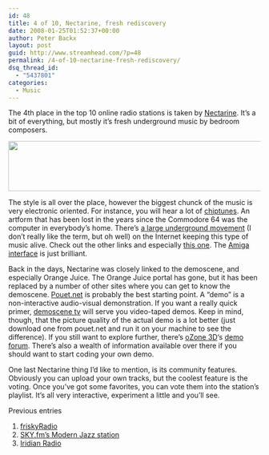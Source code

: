 ```yaml
---
id: 48
title: 4 of 10, Nectarine, fresh rediscovery
date: 2008-01-25T01:52:37+00:00
author: Peter Backx
layout: post
guid: http://www.streamhead.com/?p=48
permalink: /4-of-10-nectarine-fresh-rediscovery/
dsq_thread_id:
  - "5437801"
categories:
  - Music
---
```

The 4th place in the top 10 online radio stations is taken by [Nectarine](http://www.scenemusic.eu/). It&#8217;s a bit of everything, but mostly it&#8217;s fresh underground music by bedroom composers.

<img src="http://www.scenemusic.eu/images/logo/logo7.jpg" height="100" width="600" />

The style is all over the place, however the biggest chunck of the music is very electronic oriented. For instance, you will hear a lot of [chiptunes](http://chiptunes.back2roots.org/). An artform that has been lost in the years since the Commodore 64 was the computer in everybody&#8217;s home. There&#8217;s [a large underground movement](http://chiptunes.free.fr/) (I don&#8217;t really like the term, but oh well) on the Internet keeping this type of music alive. Check out the other links and especially [this one](http://www.chiptune.com/). The [Amiga](http://en.wikipedia.org/wiki/Amiga) [interface](http://www.amiga.org/) is just brilliant.

Back in the days, Nectarine was closely linked to the demoscene, and especially Orange Juice. The Orange Juice portal has gone, but it has been replaced by a number of other sites where you can get to know the demoscene. [Pouet.net](http://www.pouet.net/) is probably the best starting point. A &#8220;demo&#8221; is a non-interactive audio-visual demonstration. If you want a really quick primer, [demoscene tv](http://www.demoscene.tv) will serve you video-taped demos. Keep in mind, though, that the picture quality of the actual demo is a lot better (just download one from pouet.net and run it on your machine to see the difference). If you still want to explore further, there&#8217;s [oZone 3D](http://www.ozone3d.net/)&#8216;s [demo forum](http://www.ozone3d.net/smf/index.php?board=8.0). There&#8217;s also a wealth of information available over there if you should want to start coding your own demo.

One last Nectarine thing I&#8217;d like to mention, is its community features. Obviously you can upload your own tracks, but the coolest feature is the voting. Once you&#8217;ve got some favorites, you can vote them into the station&#8217;s playlist. It&#8217;s all very interactive, experiment a little and you&#8217;ll see.

Previous entries

  1. [friskyRadio](http://www.streamhead.com/?p=33)
  2. [SKY.fm&#8217;s Modern Jazz station](http://www.streamhead.com/?p=43)
  3. [Iridian Radio](http://www.streamhead.com/?p=46)

<!-- AddThis Advanced Settings generic via filter on the_content -->

<!-- AddThis Share Buttons generic via filter on the_content -->